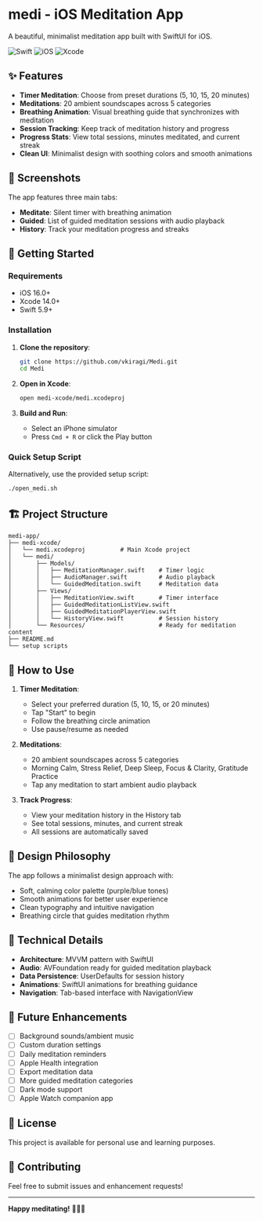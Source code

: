 # medi - iOS Meditation App

A beautiful, minimalist meditation app built with SwiftUI for iOS.

![Swift](https://img.shields.io/badge/Swift-5.9-orange.svg)
![iOS](https://img.shields.io/badge/iOS-16.0+-blue.svg)
![Xcode](https://img.shields.io/badge/Xcode-14.0+-blue.svg)

## ✨ Features

- **Timer Meditation**: Choose from preset durations (5, 10, 15, 20 minutes)
- **Meditations**: 20 ambient soundscapes across 5 categories
- **Breathing Animation**: Visual breathing guide that synchronizes with meditation
- **Session Tracking**: Keep track of meditation history and progress
- **Progress Stats**: View total sessions, minutes meditated, and current streak
- **Clean UI**: Minimalist design with soothing colors and smooth animations

## 📱 Screenshots

The app features three main tabs:
- **Meditate**: Silent timer with breathing animation
- **Guided**: List of guided meditation sessions with audio playback
- **History**: Track your meditation progress and streaks

## 🚀 Getting Started

### Requirements

- iOS 16.0+
- Xcode 14.0+
- Swift 5.9+

### Installation

1. **Clone the repository**:
   ```bash
   git clone https://github.com/vkiragi/Medi.git
   cd Medi
   ```

2. **Open in Xcode**:
   ```bash
   open medi-xcode/medi.xcodeproj
   ```

3. **Build and Run**:
   - Select an iPhone simulator
   - Press `Cmd + R` or click the Play button

### Quick Setup Script

Alternatively, use the provided setup script:
```bash
./open_medi.sh
```

## 🏗️ Project Structure

```
medi-app/
├── medi-xcode/
│   └── medi.xcodeproj          # Main Xcode project
│   └── medi/
│       ├── Models/
│       │   ├── MeditationManager.swift    # Timer logic
│       │   ├── AudioManager.swift         # Audio playback
│       │   └── GuidedMeditation.swift     # Meditation data
│       ├── Views/
│       │   ├── MeditationView.swift       # Timer interface
│       │   ├── GuidedMeditationListView.swift
│       │   ├── GuidedMeditationPlayerView.swift
│       │   └── HistoryView.swift          # Session history
│       └── Resources/                     # Ready for meditation content
├── README.md
└── setup scripts
```

## 🎯 How to Use

1. **Timer Meditation**:
   - Select your preferred duration (5, 10, 15, or 20 minutes)
   - Tap "Start" to begin
   - Follow the breathing circle animation
   - Use pause/resume as needed

2. **Meditations**:
   - 20 ambient soundscapes across 5 categories
   - Morning Calm, Stress Relief, Deep Sleep, Focus & Clarity, Gratitude Practice
   - Tap any meditation to start ambient audio playback

3. **Track Progress**:
   - View your meditation history in the History tab
   - See total sessions, minutes, and current streak
   - All sessions are automatically saved

## 🎨 Design Philosophy

The app follows a minimalist design approach with:
- Soft, calming color palette (purple/blue tones)
- Smooth animations for better user experience
- Clean typography and intuitive navigation
- Breathing circle that guides meditation rhythm

## 🔧 Technical Details

- **Architecture**: MVVM pattern with SwiftUI
- **Audio**: AVFoundation ready for guided meditation playback
- **Data Persistence**: UserDefaults for session history
- **Animations**: SwiftUI animations for breathing guidance
- **Navigation**: Tab-based interface with NavigationView

## 🚧 Future Enhancements

- [ ] Background sounds/ambient music
- [ ] Custom duration settings
- [ ] Daily meditation reminders
- [ ] Apple Health integration
- [ ] Export meditation data
- [ ] More guided meditation categories
- [ ] Dark mode support
- [ ] Apple Watch companion app

## 📄 License

This project is available for personal use and learning purposes.

## 🤝 Contributing

Feel free to submit issues and enhancement requests!

---

**Happy meditating!** 🧘‍♀️✨ 